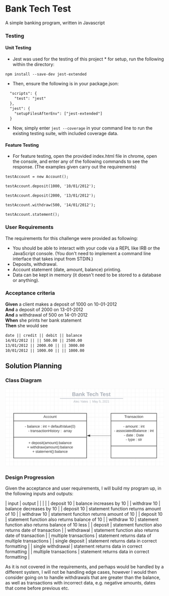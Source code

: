 # Bank Tech Test

A simple banking program, written in Javascript

### Testing

#### Unit Testing
* Jest was used for the testing of this project * for setup, run the following within the directory:

```
npm install --save-dev jest-extended
```
* Then, ensure the following is in your package.json:

```
  "scripts": {
    "test": "jest"
  },
  "jest": {
    "setupFilesAfterEnv": ["jest-extended"]
  }
```

* Now, simply enter `jest --coverage` in your command line to run the existing testing suite, with included coverage data.

#### Feature Testing
* For feature testing, open the provided index.html file in chrome, open the console, and enter any of the following commands to see the response. (The examples given carry out the requirements)
```console
testAccount = new Account();
```
```console
testAccount.deposit(1000, '10/01/2012');
```
```console
testAccount.deposit(2000, '13/01/2012');
```
```console
testAccount.withdraw(500, '14/01/2012');
```
```console
testAccount.statement();
```

### User Requirements

The requirements for this challenge were provided as following:

* You should be able to interact with your code via a REPL like IRB or the JavaScript console.  (You don't need to implement a command line interface that takes input from STDIN.)
* Deposits, withdrawal.
* Account statement (date, amount, balance) printing.
* Data can be kept in memory (it doesn't need to be stored to a database or anything).

### Acceptance criteria

**Given** a client makes a deposit of 1000 on 10-01-2012  
**And** a deposit of 2000 on 13-01-2012  
**And** a withdrawal of 500 on 14-01-2012  
**When** she prints her bank statement  
**Then** she would see

```
date || credit || debit || balance
14/01/2012 || || 500.00 || 2500.00
13/01/2012 || 2000.00 || || 3000.00
10/01/2012 || 1000.00 || || 1000.00
```
## Solution Planning

### Class Diagram

![image](./assets/classDiagram.png)

### Design Progression

Given the acceptance and user requirements, I will build my program up, in the following inputs and outputs:

|        input          |                            output                        |
|                       |                                                          |
| deposit 10            |                 balance increases by 10                  |
| withdraw 10           |                 balance decreases by 10                  |
| deposit 10            |          statement function returns amount of 10         |
| withdraw 10           |          statement funciton returns amount of 10         |
| deposit 10            |        statement function also returns balance of 10     |
| withdraw 10           |     statement function also returns balance of 10 less   |
| deposit               |    statement function also returns date of transaction   |
| withdrawal            |    statement function also returns date of transaction   |
| multiple transactions |     statement returns data of multiple transactions      |
| single deposit        |       statement returns data in correct formatting       |
| single withdrawal     |       statement returns data in correct formatting       |
| multiple transactions |       statement returns data in correct formatting       | 

As it is not covered in the requirements, and perhaps would be handled by a different system, I will not be handling edge cases, however I would then consider going on to handle withdrawals that are greater than the balance, as well as transactions with incorrect data, e.g. negative amounts, dates that come before previous etc.
